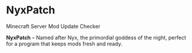# NyxPatch
Minecraft Server Mod Update Checker

**NyxPatch** – Named after Nyx, the primordial goddess of the night, perfect for a program that keeps mods fresh and ready.
